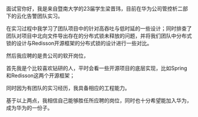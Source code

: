 面试官你好，我是来自暨南大学的23届学生梁晋玮，目前在华为公司管控析二部下的云化告警团队实习。

在实习过程中我学习了团队项目中的针对高吞吐与低时延的一些设计；同时排查了团队对项目中北向文件导出存在的分布式锁未释放的问题，并将我们团队中分布式锁的设计与Redisson开源框架的分布式锁的设计进行一些对比。

然后我应聘的是贵公司的软开岗位，

首先我是个比较喜欢钻研的人，平时会看一些开源项目的底层实现，比如Spring和Redisson这两个开源框架；

同时因为有团队的实习经历，我具备相应的工程能力。

基于以上两点，我相信自己能够胜任所应聘的岗位，同时也十分希望能加入华为，成为华为的一份子。